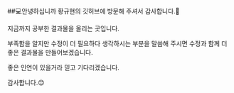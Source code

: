 ##💻안녕하십니까 황규현의 깃허브에 방문해 주셔서 감사합니다.🤞
<p>지금까지 공부한 결과물을 올리는 곳입니다.</p>
<p>부족함을 알지만 수정이 더 필요하다 생각하시는 부분을 말씀해 주시면  수정과 함께 더 좋은 결과물을 만들어보겠습니다.</p>
<p>좋은 인연이 있을거라 믿고 기다리겠습니다.</p>
<p>감사합니다.😊</p>

<!--
**stagechaplin/stagechaplin** is a ✨ _special_ ✨ repository because its `README.md` (this file) appears on your GitHub profile.

Here are some ideas to get you started:

- 🔭 I’m currently working on ...
- 🌱 I’m currently learning ...
- 👯 I’m looking to collaborate on ...
- 🤔 I’m looking for help with ...
- 💬 Ask me about ...
- 📫 How to reach me: ...
- 😄 Pronouns: ...
- ⚡ Fun fact: ...
-->

